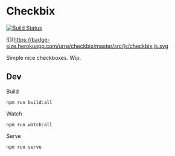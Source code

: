 # Checkbix

[![Build Status](https://travis-ci.org/urre/checkbix.svg?branch=master)](https://travis-ci.org/urre/checkbix)

![](https://badge-size.herokuapp.com/urre/checkbix/master/src/js/checkbix.js.svg

Simple nice checkboxes. Wip.

## Dev

Build

    npm run build:all    

Watch

    npm run watch:all

Serve
    
    npm run serve
